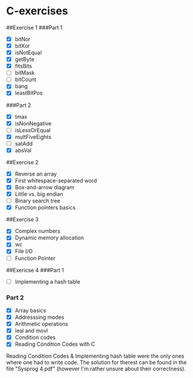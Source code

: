 # C-exercises
##Exercise 1
###Part 1
- [x] bitNor
- [x] bitXor
- [x] isNotEqual
- [x] getByte
- [x] fitsBits
- [ ] bitMask
- [ ] bitCount
- [x] bang
- [x] leastBitPos

###Part 2
- [x] tmax
- [x] isNonNegative
- [ ] isLessOrEqual
- [x] multFiveEights
- [ ] satAdd
- [x] absVal

##Exercise 2
- [x] Reverse an array
- [x] First whitespace-separated word
- [x] Box-and-arrow diagram
- [x] Little vs. big endian
- [ ] Binary search tree
- [x] Function pointers basics

##Exercise 3
- [x] Complex numbers
- [x] Dynamic memory allocation
- [x] wc
- [x] File I/O
- [ ] Function Pointer

##Exericse 4
###Part 1
- [ ] Implementing a hash table
### Part 2
- [x] Array basics
- [x] Addresssing modes
- [x] Arithmetic operations
- [x] leal and movl
- [x] Condition codes
- [x] Reading Condition Codes with C

Reading Condition Codes & Implementing hash table were the only ones where one had to write code. The solution for therest can be found in the file "Sysprog 4.pdf" (however I'm rather unsure about their correctness).
